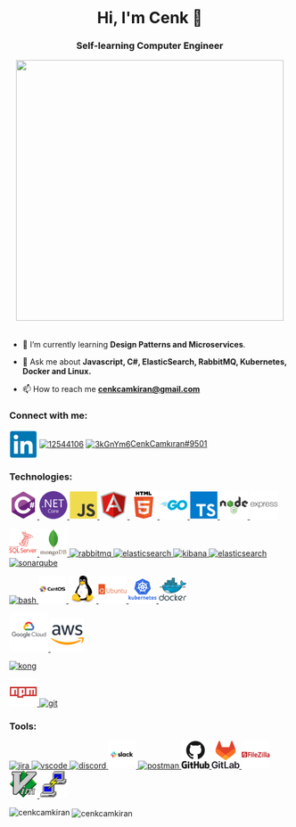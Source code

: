 <br>
<h1 align="center">Hi, I'm Cenk 👋</h1>
<h3 align="center">Self-learning Computer Engineer</h3>
<div align="center"><img src="https://i.imgflip.com/3o4xr2.jpg" width="480" height="468" frameBorder="0"  /> </div>
<br>

- 🌱 I’m currently learning **Design Patterns and Microservices**.

- 💬 Ask me about **Javascript, C#, ElasticSearch, RabbitMQ, Kubernetes, Docker and Linux.**

- 📫 How to reach me **<cenkcamkiran@gmail.com>**

<h3 align="left">Connect with me:</h3>
<p align="left">
<a href="https://www.linkedin.com/in/cenk-camkiran/" target="blank"><img align="center" src="https://raw.githubusercontent.com/devicons/devicon/master/icons/linkedin/linkedin-original.svg" alt="linkedin" width="50" height="50" /></a>
<a href="https://stackoverflow.com/users/7038767/cenk-camk%c4%b1ran" target="blank"><img align="center" src="https://upload.wikimedia.org/wikipedia/commons/thumb/e/ef/Stack_Overflow_icon.svg/768px-Stack_Overflow_icon.svg.png" alt="12544106" width="50" height="50" /></a>
<a href="https://discord.gg/3kGnYm6" target="blank"><img align="center" src="https://seeklogo.com/images/D/discord-logo-134E148657-seeklogo.com.png" alt="3kGnYm6" width="50" height="50" />CenkCamkıran#9501</a>
</p>
<h3 align="left">Technologies:</h3>
<p align="left">
<a href="https://learn.microsoft.com/en-us/dotnet/csharp/" target="_blank"> <img src="https://raw.githubusercontent.com/devicons/devicon/master/icons/csharp/csharp-original.svg" alt="csharp" width="50" height="50"/> </a>
<a href="https://learn.microsoft.com/tr-tr/dotnet/welcome" target="_blank"> <img src="https://raw.githubusercontent.com/devicons/devicon/master/icons/dotnetcore/dotnetcore-original.svg" alt="dotnetcore" width="50" height="50"/> </a>
<a href="https://developer.mozilla.org/en-US/docs/Web/JavaScript" target="_blank"> <img src="https://raw.githubusercontent.com/devicons/devicon/master/icons/javascript/javascript-original.svg" alt="javascript" width="50" height="50"/> </a>
<a href="https://angular.io/" target="_blank"> <img src="https://raw.githubusercontent.com/devicons/devicon/master/icons/angularjs/angularjs-original.svg" alt="angular" width="50" height="50"/> </a>
<a href="https://www.w3.org/html/" target="_blank"> <img src="https://raw.githubusercontent.com/devicons/devicon/master/icons/html5/html5-original-wordmark.svg" alt="html5" width="50" height="50"/> </a>
<a href="https://golang.org/" target="_blank"> <img src="https://raw.githubusercontent.com/devicons/devicon/master/icons/go/go-original-wordmark.svg" alt="go" width="50" height="50"/> </a>
<a href="https://www.typescriptlang.org/" target="_blank"> <img src="https://raw.githubusercontent.com/devicons/devicon/master/icons/typescript/typescript-original.svg" alt="typescript" width="50" height="50"/> </a>
<a href="https://nodejs.org/en/" target="_blank"> <img src="https://raw.githubusercontent.com/devicons/devicon/master/icons/nodejs/nodejs-original-wordmark.svg" alt="nodejs" width="50" height="50"/> </a>
<!-- <a href="" target="_blank"> <img src="https://raw.githubusercontent.com/devicons/devicon/master/icons/karma/karma-original.svg" alt="karma" width="50" height="50"/> </a>  -->
<!-- <a href="" target="_blank"> <img src="https://raw.githubusercontent.com/devicons/devicon/master/icons/jasmine/jasmine-plain-wordmark.svg" alt="jasmine" width="50" height="50"/> </a>  -->
<a href="" target="_blank"> <img src="https://raw.githubusercontent.com/devicons/devicon/master/icons/express/express-original-wordmark.svg" alt="express" width="50" height="50"/> </a>

<a href="https://www.microsoft.com/tr-tr/sql-server" target="_blank"> <img src="https://raw.githubusercontent.com/devicons/devicon/master/icons/microsoftsqlserver/microsoftsqlserver-plain-wordmark.svg" alt="microsoftsqlserver" width="50" height="50"/> </a>
<a href="https://www.mongodb.com/" target="_blank"> <img src="https://raw.githubusercontent.com/devicons/devicon/master/icons/mongodb/mongodb-original-wordmark.svg" alt="mongodb" width="50" height="50"/> </a>
<a href="https://www.rabbitmq.com/" target="_blank"> <img src="https://www.vectorlogo.zone/logos/rabbitmq/rabbitmq-ar21.svg" alt="rabbitmq" width="50" height="50"/> </a>
<a href="https://redis.io/" target="_blank"> <img src="https://www.vectorlogo.zone/logos/redis/redis-ar21.svg" alt="elasticsearch" width="50" height="50"/> </a>
<a href="https://www.elastic.co/kibana/" target="_blank"> <img src="https://www.vectorlogo.zone/logos/elasticco_kibana/elasticco_kibana-ar21.svg" alt="kibana" width="100" height="50"/> </a>
<a href="https://www.elastic.co/" target="_blank"> <img src="https://www.vectorlogo.zone/logos/elastic/elastic-ar21.svg" alt="elasticsearch" width="100" height="50"/> </a>
<a href="https://www.sonarsource.com/products/sonarqube/" target="_blank"> <img src="https://vectorwiki.com/images/vynW5__sonarqube.svg" alt="sonarqube" width="50" height="50"/> </a>

<!-- <a href="https://www.mysql.com/" target="_blank"> <img src="https://raw.githubusercontent.com/devicons/devicon/master/icons/mysql/mysql-original-wordmark.svg" alt="mysql" width="50" height="50"/> </a> -->

<a href="https://www.gnu.org/software/bash/" target="_blank"> <img src="https://www.vectorlogo.zone/logos/gnu_bash/gnu_bash-icon.svg" alt="bash" width="50" height="50"/> </a>
<a href="https://www.centos.org/" target="_blank"> <img src="https://raw.githubusercontent.com/devicons/devicon/master/icons/centos/centos-original-wordmark.svg" alt="centos" width="50" height="50"/> </a>
<a href="https://www.linux.org/" target="_blank"> <img src="https://raw.githubusercontent.com/devicons/devicon/master/icons/linux/linux-original.svg" alt="linux" width="50" height="50"/> </a>
<a href="https://ubuntu.com/" target="_blank"> <img src="https://raw.githubusercontent.com/devicons/devicon/master/icons/ubuntu/ubuntu-plain-wordmark.svg" alt="ubuntu" width="50" height="50"/> </a>
<a href="https://kubernetes.io/" target="_blank"> <img src="https://raw.githubusercontent.com/devicons/devicon/master/icons/kubernetes/kubernetes-plain-wordmark.svg" alt="kubernetes" width="50" height="50"/> </a>
<a href="https://www.docker.com/" target="_blank"> <img src="https://raw.githubusercontent.com/devicons/devicon/master/icons/docker/docker-original-wordmark.svg" alt="docker" width="50" height="50"/> </a>

<a href="https://cloud.google.com/" target="_blank"> <img src="https://raw.githubusercontent.com/devicons/devicon/master/icons/googlecloud/googlecloud-original-wordmark.svg" alt="googlecloud" width="70" height="70"/> </a>
<a href="https://aws.amazon.com/" target="_blank"> <img src="https://raw.githubusercontent.com/devicons/devicon/master/icons/amazonwebservices/amazonwebservices-original-wordmark.svg" alt="amazonwebservices" width="60" height="60"/> </a>
<!-- <a href="https://tomcat.apache.org/" target="_blank"> <img src="https://raw.githubusercontent.com/devicons/devicon/master/icons/tomcat/tomcat-line-wordmark.svg" alt="tomcat" width="50" height="50"/> </a> -->

<a href="https://konghq.com/products/api-gateway-platform" target="_blank"> <img src="https://www.vectorlogo.zone/logos/konghq/konghq-ar21.svg" alt="kong" width="50" height="50"/> </a>

<!-- <a href="https://www.vaultproject.io/" target="_blank"> <img src="https://www.vectorlogo.zone/logos/vaultproject/vaultproject-ar21.svg" alt="vault" width="50" height="50"/> </a> -->

<!-- <a href="" target="_blank"> <img src="https://raw.githubusercontent.com/devicons/devicon/master/icons/yarn/yarn-original-wordmark.svg" alt="yarn" width="30" height="30"/> </a>  -->

<a href="https://www.npmjs.com/" target="_blank"> <img src="https://raw.githubusercontent.com/devicons/devicon/master/icons/npm/npm-original-wordmark.svg" alt="npm" width="50" height="50"/> </a>
<a href="https://git-scm.com/" target="_blank"> <img src="https://www.vectorlogo.zone/logos/git-scm/git-scm-icon.svg" alt="git" width="50" height="50"/> </a>

<h3 align="left">Tools:</h3>
<a href="https://www.atlassian.com/software/jira" target="_blank"> <img src="https://www.vectorlogo.zone/logos/atlassian_jira/atlassian_jira-icon.svg" alt="jira" width="50" height="50"/> </a>
<a href="https://code.visualstudio.com/" target="_blank"> <img src="https://upload.wikimedia.org/wikipedia/commons/thumb/9/9a/Visual_Studio_Code_1.35_icon.svg/1024px-Visual_Studio_Code_1.35_icon.svg.png" alt="vscode" width="50" height="50"/> </a>
<a href="https://discord.com/" target="_blank"> <img src="https://cdn4.iconfinder.com/data/icons/logos-and-brands/512/91_Discord_logo_logos-512.png" alt="discord" width="50" height="50"/> </a>
<a href="" target="_blank"> <img src="https://raw.githubusercontent.com/devicons/devicon/master/icons/slack/slack-original-wordmark.svg" alt="slack" width="50" height="50"/> </a>
<a href="https://postman.com" target="_blank"> <img src="https://www.vectorlogo.zone/logos/getpostman/getpostman-icon.svg" alt="postman" width="50" height="50"/> </a>
<a href="" target="_blank"> <img src="https://raw.githubusercontent.com/devicons/devicon/master/icons/github/github-original-wordmark.svg" alt="github" width="50" height="50"/> </a>
<a href="" target="_blank"> <img src="https://raw.githubusercontent.com/devicons/devicon/master/icons/gitlab/gitlab-original-wordmark.svg" alt="gitlab" width="50" height="50"/> </a>
<a href="" target="_blank"> <img src="https://raw.githubusercontent.com/devicons/devicon/master/icons/filezilla/filezilla-plain-wordmark.svg" alt="filezilla" width="50" height="50"/> </a>
<a href="" target="_blank"> <img src="https://raw.githubusercontent.com/devicons/devicon/master/icons/vim/vim-original.svg" alt="vim" width="50" height="50"/> </a>
<a href="" target="_blank"> <img src="https://raw.githubusercontent.com/devicons/devicon/master/icons/putty/putty-original.svg" alt="putty" width="50" height="50"/> </a>

</p>

<div>
  <p><img align="left" src="https://github-readme-stats.vercel.app/api?username=CenkCamkiran&show_icons=true&theme=radical&count_private=true&langs_count=10" alt="cenkcamkiran" /> &nbsp;<img align="center" src="https://github-readme-stats.vercel.app/api/top-langs/?username=CenkCamkiran&layout=compact&langs_count=10&theme=radical" alt="cenkcamkiran" width="50%"/></p>
</div>
